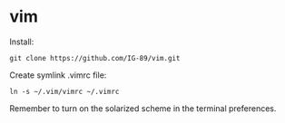 # vim

Install:

    git clone https://github.com/IG-89/vim.git

Create symlink .vimrc file:

    ln -s ~/.vim/vimrc ~/.vimrc

Remember to turn on the solarized scheme in the terminal preferences. 

